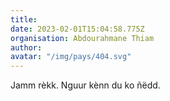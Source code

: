 ```yaml
---
title: 
date: 2023-02-01T15:04:58.775Z
organisation: Abdourahmane Thiam 
author: 
avatar: "/img/pays/404.svg"
---
```


Jamm rèkk. Nguur kènn du ko ñëdd.